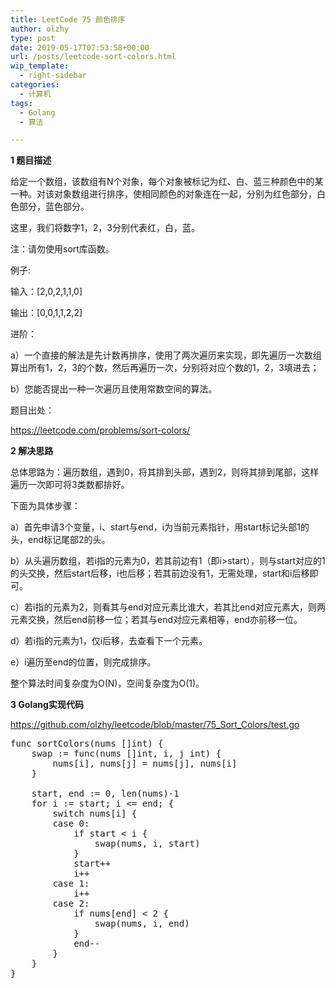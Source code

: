 ```yaml
---
title: LeetCode 75 颜色排序
author: olzhy
type: post
date: 2019-05-17T07:53:58+00:00
url: /posts/leetcode-sort-colors.html
wip_template:
  - right-sidebar
categories:
  - 计算机
tags:
  - Golang
  - 算法

---
```

**1 题目描述**
  
给定一个数组，该数组有N个对象，每个对象被标记为红、白、蓝三种颜色中的某一种。对该对象数组进行排序，使相同颜色的对象连在一起，分别为红色部分，白色部分，蓝色部分。
  
这里，我们将数字1，2，3分别代表红，白，蓝。

注：请勿使用sort库函数。

例子:
  
输入：[2,0,2,1,1,0]
  
输出：[0,0,1,1,2,2]

进阶：
  
a）一个直接的解法是先计数再排序，使用了两次遍历来实现，即先遍历一次数组算出所有1，2，3的个数，然后再遍历一次，分别将对应个数的1，2，3填进去；
  
b）您能否提出一种一次遍历且使用常数空间的算法。

题目出处：
  
<a href="https://leetcode.com/problems/sort-colors/" target="_blank" rel="noopener">https://leetcode.com/problems/sort-colors/</a>

**2 解决思路**
  
总体思路为：遍历数组，遇到0，将其排到头部，遇到2，则将其排到尾部，这样遍历一次即可将3类数都排好。
  
下面为具体步骤：
  
a）首先申请3个变量，i、start与end，i为当前元素指针，用start标记头部1的头，end标记尾部2的头。
  
b）从头遍历数组，若i指的元素为0，若其前边有1（即i>start），则与start对应的1的头交换，然后start后移，i也后移；若其前边没有1，无需处理，start和i后移即可。
  
c）若i指的元素为2，则看其与end对应元素比谁大，若其比end对应元素大，则两元素交换，然后end前移一位；若其与end对应元素相等，end亦前移一位。
  
d）若i指的元素为1，仅i后移，去查看下一个元素。
  
e）i遍历至end的位置，则完成排序。

整个算法时间复杂度为O(N)，空间复杂度为O(1)。

**3 Golang实现代码**
  
<a href="https://github.com/olzhy/leetcode/blob/master/75_Sort_Colors/test.go" target="_blank" rel="noopener">https://github.com/olzhy/leetcode/blob/master/75_Sort_Colors/test.go</a>

<pre>func sortColors(nums []int) {
    swap := func(nums []int, i, j int) {
        nums[i], nums[j] = nums[j], nums[i]
    }

    start, end := 0, len(nums)-1
    for i := start; i &lt;= end; {
        switch nums[i] {
        case 0:
            if start &lt; i {
                swap(nums, i, start)
            }
            start++
            i++
        case 1:
            i++
        case 2:
            if nums[end] &lt; 2 {
                swap(nums, i, end)
            }
            end--
        }
    }
}
</pre>